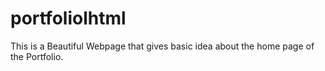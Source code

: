 # portfoliolhtml
This is a Beautiful Webpage that gives basic idea about the home page of the Portfolio. 
